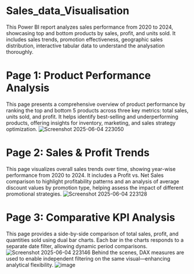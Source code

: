 # Sales_data_Visualisation
This Power BI report analyzes sales performance from 2020 to 2024, showcasing top and bottom products by sales, profit, and units sold. It includes sales trends, promotion effectiveness, geographic sales distribution, interactive tabular data to understand the analysation thoroughly.

# Page 1: Product Performance Analysis
This page presents a comprehensive overview of product performance by ranking the top and bottom 5 products across three key metrics: total sales, units sold, and profit. It helps identify best-selling and underperforming products, offering insights for inventory, marketing, and sales strategy optimization.
![Screenshot 2025-06-04 223050](https://github.com/user-attachments/assets/75aec10f-cbe5-4eee-858c-0771089a7bcc)


# Page 2: Sales & Profit Trends
This page visualizes overall sales trends over time, showing year-wise performance from 2020 to 2024. It includes a Profit vs. Net Sales comparison to highlight profitability patterns and an analysis of average discount values by promotion type, helping assess the impact of different promotional strategies.
![Screenshot 2025-06-04 223128](https://github.com/user-attachments/assets/c1738272-0eec-4b65-b6cf-fa2fb5cc0c6e)

# Page 3: Comparative KPI Analysis
This page provides a side-by-side comparison of total sales, profit, and quantities sold using dual bar charts. Each bar in the charts responds to a separate date filter, allowing dynamic period comparisons.
![Screenshot 2025-06-04 223146](https://github.com/user-attachments/assets/6ae2b9dd-b9fa-415a-bd9c-3c24b9511b50)
Behind the scenes, DAX measures are used to enable independent filtering on the same visual—enhancing analytical flexibility.
![image](https://github.com/user-attachments/assets/2d7dadd3-b518-4983-904f-34f5c69428f4)


